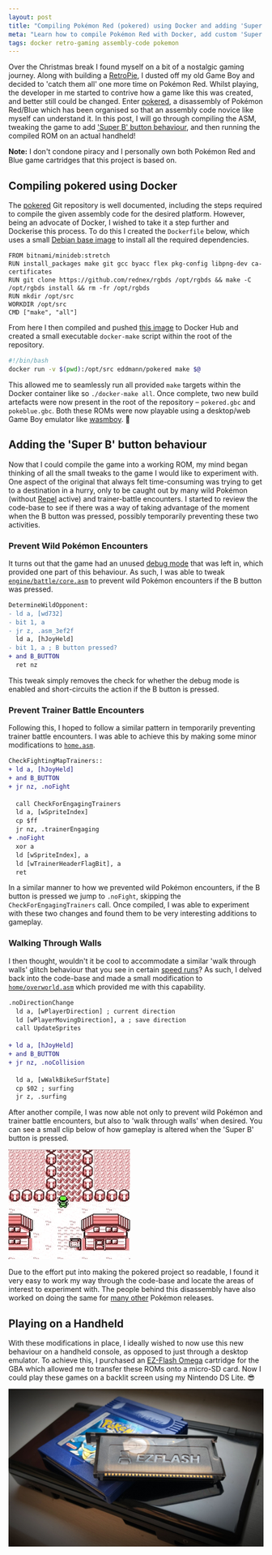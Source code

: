 ```yaml
---
layout: post
title: "Compiling Pokémon Red (pokered) using Docker and adding 'Super B' button behaviour"
meta: "Learn how to compile Pokémon Red with Docker, add custom 'Super B' button behaviour, and enhance your retro gaming experience. A step-by-step guide for enthusiasts."
tags: docker retro-gaming assembly-code pokemon
---
```


Over the Christmas break I found myself on a bit of a nostalgic gaming journey.
Along with building a [RetroPie](https://retropie.org.uk/), I dusted off my old Game Boy and decided to 'catch them all' one more time on Pokémon Red.
Whilst playing, the developer in me started to contrive how a game like this was created, and better still could be changed.
Enter [pokered](https://github.com/pret/pokered), a disassembly of Pokémon Red/Blue which has been organised so that an assembly code novice like myself can understand it.
In this post, I will go through compiling the ASM, tweaking the game to add ['Super B' button behaviour](https://github.com/eddmann/pokered/commit/e2d6662bc13348234d58a262e9d6faef0a2507de), and then running the compiled ROM on an actual handheld!

<!--more-->

**Note:** I don't condone piracy and I personally own both Pokémon Red and Blue game cartridges that this project is based on.

## Compiling pokered using Docker

The [pokered](https://github.com/pret/pokered) Git repository is well documented, including the steps required to compile the given assembly code for the desired platform.
However, being an advocate of Docker, I wished to take it a step further and Dockerise this process.
To do this I created the `Dockerfile` below, which uses a small [Debian base image](https://github.com/bitnami/minideb) to install all the required dependencies.

```docker
FROM bitnami/minideb:stretch
RUN install_packages make git gcc byacc flex pkg-config libpng-dev ca-certificates
RUN git clone https://github.com/rednex/rgbds /opt/rgbds && make -C /opt/rgbds install && rm -fr /opt/rgbds
RUN mkdir /opt/src
WORKDIR /opt/src
CMD ["make", "all"]
```

From here I then compiled and pushed [this image](https://hub.docker.com/r/eddmann/pokered) to Docker Hub and created a small executable `docker-make` script within the root of the repository.

```bash
#!/bin/bash
docker run -v $(pwd):/opt/src eddmann/pokered make $@
```

This allowed me to seamlessly run all provided `make` targets within the Docker container like so `./docker-make all`.
Once complete, two new build artefacts were now present in the root of the repository – `pokered.gbc` and `pokeblue.gbc`.
Both these ROMs were now playable using a desktop/web Game Boy emulator like [wasmboy](https://wasmboy.app/). 🎉

## Adding the 'Super B' button behaviour

Now that I could compile the game into a working ROM, my mind began thinking of all the small tweaks to the game I would like to experiment with.
One aspect of the original that always felt time-consuming was trying to get to a destination in a hurry, only to be caught out by many wild Pokémon (without [Repel](https://bulbapedia.bulbagarden.net/wiki/Repel) active) and trainer-battle encounters.
I started to review the code-base to see if there was a way of taking advantage of the moment when the B button was pressed, possibly temporarily preventing these two activities.

### Prevent Wild Pokémon Encounters

It turns out that the game had an unused [debug mode](https://tcrf.net/Pok%C3%A9mon_Red_and_Blue/Debug_Functions#Debug_Mode) that was left in, which provided one part of this behaviour.
As such, I was able to tweak [`engine/battle/core.asm`](https://github.com/eddmann/pokered/commit/e2d6662bc13348234d58a262e9d6faef0a2507de#diff-126f3527215b40b1dc53ffe1ff45b479) to prevent wild Pokémon encounters if the B button was pressed.

```diff
DetermineWildOpponent:
- ld a, [wd732]
- bit 1, a
- jr z, .asm_3ef2f
  ld a, [hJoyHeld]
- bit 1, a ; B button pressed?
+ and B_BUTTON
  ret nz
```

This tweak simply removes the check for whether the debug mode is enabled and short-circuits the action if the B button is pressed.

### Prevent Trainer Battle Encounters

Following this, I hoped to follow a similar pattern in temporarily preventing trainer battle encounters.
I was able to achieve this by making some minor modifications to [`home.asm`](https://github.com/eddmann/pokered/commit/e2d6662bc13348234d58a262e9d6faef0a2507de#diff-33f8ea117b558305b57c03b757e4ef64).

```diff
CheckFightingMapTrainers::
+ ld a, [hJoyHeld]
+ and B_BUTTON
+ jr nz, .noFight

  call CheckForEngagingTrainers
  ld a, [wSpriteIndex]
  cp $ff
  jr nz, .trainerEngaging
+ .noFight
  xor a
  ld [wSpriteIndex], a
  ld [wTrainerHeaderFlagBit], a
  ret
```

In a similar manner to how we prevented wild Pokémon encounters, if the B button is pressed we jump to `.noFight`, skipping the `CheckForEngagingTrainers` call.
Once compiled, I was able to experiment with these two changes and found them to be very interesting additions to gameplay.

### Walking Through Walls

I then thought, wouldn't it be cool to accommodate a similar 'walk through walls' glitch behaviour that you see in certain [speed runs](https://www.youtube.com/watch?v=5naL4X1vUbE)?
As such, I delved back into the code-base and made a small modification to [`home/overworld.asm`](https://github.com/eddmann/pokered/commit/e2d6662bc13348234d58a262e9d6faef0a2507de#diff-3dcdb47cbd60e627ff3c82d83193112c) which provided me with this capability.

```diff
.noDirectionChange
  ld a, [wPlayerDirection] ; current direction
  ld [wPlayerMovingDirection], a ; save direction
  call UpdateSprites

+ ld a, [hJoyHeld]
+ and B_BUTTON
+ jr nz, .noCollision

  ld a, [wWalkBikeSurfState]
  cp $02 ; surfing
  jr z, .surfing
```

After another compile, I was now able not only to prevent wild Pokémon and trainer battle encounters, but also to 'walk through walls' when desired.
You can see a small clip below of how gameplay is altered when the 'Super B' button is pressed.

![Super B Button](/uploads/compiling-pokered-using-docker-and-adding-super-b-button-behaviour/superb.gif)

Due to the effort put into making the pokered project so readable, I found it very easy to work my way through the code-base and locate the areas of interest to experiment with.
The people behind this disassembly have also worked on doing the same for [many other](https://github.com/pret) Pokémon releases.

## Playing on a Handheld

With these modifications in place, I ideally wished to now use this new behaviour on a handheld console, as opposed to just through a desktop emulator.
To achieve this, I purchased an [EZ-Flash Omega](http://www.ezflash.cn/product/omega/) cartridge for the GBA which allowed me to transfer these ROMs onto a micro-SD card.
Now I could play these games on a backlit screen using my Nintendo DS Lite. 😎

![EZ-Flash Omega](/uploads/compiling-pokered-using-docker-and-adding-super-b-button-behaviour/ezflash.jpg)
